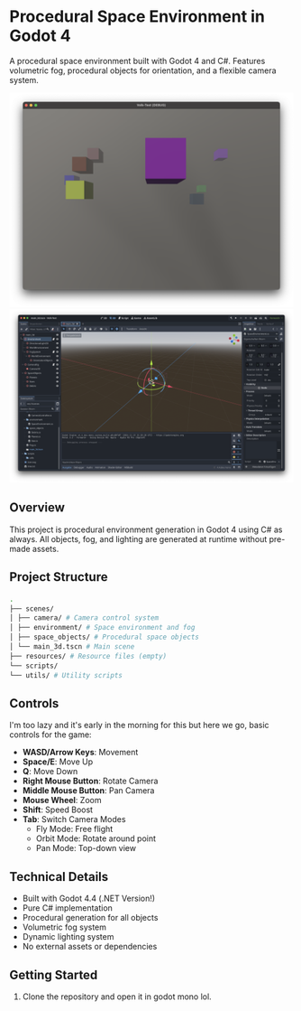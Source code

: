 # Procedural Space Environment in Godot 4

A procedural space environment built with Godot 4 and C#. Features volumetric fog, procedural objects for orientation, and a flexible camera system.

![Space Environment Screenshot](/.github/assets/screenshots/game.png)
![Godot Editor Screenshot](/.github/assets/screenshots/godot.png)

## Overview

This project is procedural environment generation in Godot 4 using C# as always. All objects, fog, and lighting are generated at runtime without pre-made assets.

## Project Structure

```sh
.
├── scenes/
│ ├── camera/ # Camera control system
│ ├── environment/ # Space environment and fog
│ ├── space_objects/ # Procedural space objects
│ └── main_3d.tscn # Main scene
├── resources/ # Resource files (empty)
└── scripts/
└── utils/ # Utility scripts
````

## Controls

I'm too lazy and it's early in the morning for this but here we go, basic controls for the game:

- **WASD/Arrow Keys**: Movement
- **Space/E**: Move Up
- **Q**: Move Down
- **Right Mouse Button**: Rotate Camera
- **Middle Mouse Button**: Pan Camera
- **Mouse Wheel**: Zoom
- **Shift**: Speed Boost
- **Tab**: Switch Camera Modes
  - Fly Mode: Free flight
  - Orbit Mode: Rotate around point
  - Pan Mode: Top-down view

## Technical Details

- Built with Godot 4.4 (.NET Version!)
- Pure C# implementation
- Procedural generation for all objects
- Volumetric fog system
- Dynamic lighting system
- No external assets or dependencies

## Getting Started

1. Clone the repository and open it in godot mono lol.
